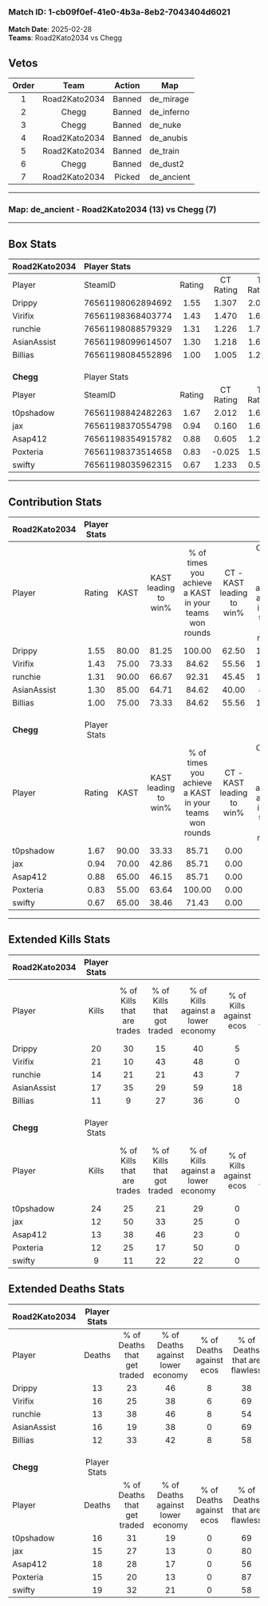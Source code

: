 ### Match ID: 1-cb09f0ef-41e0-4b3a-8eb2-7043404d6021  
**Match Date**: 2025-02-28  
**Teams**: Road2Kato2034 vs Chegg  

## Vetos  

| Order | Team | Action | Map |
| :---: | :--: | :----: | --- |
| 1 | Road2Kato2034 | Banned | de_mirage |
| 2 | Chegg | Banned | de_inferno |
| 3 | Chegg | Banned | de_nuke |
| 4 | Road2Kato2034 | Banned | de_anubis |
| 5 | Road2Kato2034 | Banned | de_train |
| 6 | Chegg | Banned | de_dust2 |
| 7 | Road2Kato2034 | Picked | de_ancient |

---  

### **Map**: de_ancient - Road2Kato2034 (13) vs Chegg (7)  
---  

## Box Stats  

| **Road2Kato2034** | Player Stats      |        |           |          |       |       |       |         |        |      |     |
| :- | :- | :-: | :-: | :-: | :-: | :-: | :-: | :-: | :-: | :-: | :-: |
| Player            | SteamID           | Rating | CT Rating | T Rating | KAST  |  ADR  | Kills | Assists | Deaths | K/D  | HS% |
| Drippy            | 76561198062894692 |  1.55  |   1.307   |  2.064   | 80.00 | 103.8 |  20   |   11    |   13   | 1.54 | 25  |
| Virifix           | 76561198368403774 |  1.43  |   1.470   |  1.650   | 75.00 | 101.8 |  21   |    3    |   16   | 1.31 | 71  |
| runchie           | 76561198088579329 |  1.31  |   1.226   |  1.713   | 90.00 | 85.8  |  14   |   12    |   13   | 1.08 | 50  |
| AsianAssist       | 76561198099614507 |  1.30  |   1.218   |  1.626   | 85.00 | 81.6  |  17   |   10    |   16   | 1.06 | 47  |
| Billias           | 76561198084552896 |  1.00  |   1.005   |  1.255   | 75.00 | 68.3  |  11   |    3    |   12   | 0.92 | 72  |
|                   |                   |        |           |          |       |       |       |         |        |      |     |
|                   |                   |        |           |          |       |       |       |         |        |      |     |
|                   |                   |        |           |          |       |       |       |         |        |      |     |
| **Chegg**         | Player Stats      |        |           |          |       |       |       |         |        |      |     |
| Player            | SteamID           | Rating | CT Rating | T Rating | KAST  |  ADR  | Kills | Assists | Deaths | K/D  | HS% |
| t0pshadow         | 76561198842482263 |  1.67  |   2.012   |  1.672   | 90.00 | 104.9 |  24   |    2    |   16   | 1.50 | 45  |
| jax               | 76561198370554798 |  0.94  |   0.160   |  1.653   | 70.00 | 71.3  |  12   |    5    |   15   | 0.80 | 41  |
| Asap412           | 76561198354915782 |  0.88  |   0.605   |  1.293   | 65.00 | 71.8  |  13   |    6    |   18   | 0.72 | 69  |
| Poxteria          | 76561198373514658 |  0.83  |  -0.025   |  1.532   | 55.00 | 69.7  |  12   |    5    |   15   | 0.80 | 50  |
| swifty            | 76561198035962315 |  0.67  |   1.233   |  0.558   | 65.00 | 66.8  |   9   |    7    |   19   | 0.47 | 55  |
---  

## Contribution Stats  

| **Road2Kato2034** | Player Stats |       |                      |                                                        |                           |                                                             |                          |                                                            |
| :- | :-: | :-: | :-: | :-: | :-: | :-: | :-: | :-: |
| Player            |    Rating    | KAST  | KAST leading to win% | % of times you achieve a KAST in your teams won rounds | CT - KAST leading to win% | CT - % of times you achieve a KAST in your teams won rounds | T - KAST leading to win% | T - % of times you achieve a KAST in your teams won rounds |
| Drippy            |     1.55     | 80.00 |        81.25         |                         100.00                         |           62.50           |                           100.00                            |          100.00          |                           100.00                           |
| Virifix           |     1.43     | 75.00 |        73.33         |                         84.62                          |           55.56           |                           100.00                            |          100.00          |                           75.00                            |
| runchie           |     1.31     | 90.00 |        66.67         |                         92.31                          |           45.45           |                           100.00                            |          100.00          |                           87.50                            |
| AsianAssist       |     1.30     | 85.00 |        64.71         |                         84.62                          |           40.00           |                            80.00                            |          100.00          |                           87.50                            |
| Billias           |     1.00     | 75.00 |        73.33         |                         84.62                          |           55.56           |                           100.00                            |          100.00          |                           75.00                            |
|                   |              |       |                      |                                                        |                           |                                                             |                          |                                                            |
|                   |              |       |                      |                                                        |                           |                                                             |                          |                                                            |
|                   |              |       |                      |                                                        |                           |                                                             |                          |                                                            |
| **Chegg**         | Player Stats |       |                      |                                                        |                           |                                                             |                          |                                                            |
| Player            |    Rating    | KAST  | KAST leading to win% | % of times you achieve a KAST in your teams won rounds | CT - KAST leading to win% | CT - % of times you achieve a KAST in your teams won rounds | T - KAST leading to win% | T - % of times you achieve a KAST in your teams won rounds |
| t0pshadow         |     1.67     | 90.00 |        33.33         |                         85.71                          |           0.00            |                            0.00                             |          60.00           |                           85.71                            |
| jax               |     0.94     | 70.00 |        42.86         |                         85.71                          |           0.00            |                            0.00                             |          54.55           |                           85.71                            |
| Asap412           |     0.88     | 65.00 |        46.15         |                         85.71                          |           0.00            |                            0.00                             |          66.67           |                           85.71                            |
| Poxteria          |     0.83     | 55.00 |        63.64         |                         100.00                         |           0.00            |                            0.00                             |          77.78           |                           100.00                           |
| swifty            |     0.67     | 65.00 |        38.46         |                         71.43                          |           0.00            |                            0.00                             |          62.50           |                           71.43                            |
---  

## Extended Kills Stats  

| **Road2Kato2034** | Player Stats |                            |                            |                                    |                         |                              |                                 |                                       |                    |           |
| :- | :-: | :-: | :-: | :-: | :-: | :-: | :-: | :-: | :-: | :-: |
| Player            |    Kills     | % of Kills that are trades | % of Kills that got traded | % of Kills against a lower economy | % of Kills against ecos | % of Kills that are flawless | % of Kills that are close duels | % of Kills that are assisted by flash | Pistol Round Kills | AWP Kills |
| Drippy            |      20      |             30             |             15             |                 40                 |            5            |              65              |                5                |                  10                   |         2          |     3     |
| Virifix           |      21      |             10             |             43             |                 48                 |            0            |              76              |               10                |                  10                   |         0          |     2     |
| runchie           |      14      |             21             |             21             |                 43                 |            7            |              86              |                0                |                   7                   |         1          |     2     |
| AsianAssist       |      17      |             35             |             29             |                 59                 |           18            |              65              |               18                |                   0                   |         0          |     0     |
| Billias           |      11      |             9              |             27             |                 36                 |            0            |              45              |               18                |                   9                   |         0          |     3     |
|                   |              |                            |                            |                                    |                         |                              |                                 |                                       |                    |           |
|                   |              |                            |                            |                                    |                         |                              |                                 |                                       |                    |           |
|                   |              |                            |                            |                                    |                         |                              |                                 |                                       |                    |           |
| **Chegg**         | Player Stats |                            |                            |                                    |                         |                              |                                 |                                       |                    |           |
| Player            |    Kills     | % of Kills that are trades | % of Kills that got traded | % of Kills against a lower economy | % of Kills against ecos | % of Kills that are flawless | % of Kills that are close duels | % of Kills that are assisted by flash | Pistol Round Kills | AWP Kills |
| t0pshadow         |      24      |             25             |             21             |                 29                 |            0            |              50              |                0                |                   0                   |         0          |     1     |
| jax               |      12      |             50             |             33             |                 25                 |            0            |              50              |                0                |                  17                   |         0          |     2     |
| Asap412           |      13      |             38             |             46             |                 23                 |            0            |              54              |                8                |                   0                   |         0          |     0     |
| Poxteria          |      12      |             25             |             17             |                 50                 |            0            |              83              |                0                |                   0                   |         6          |     0     |
| swifty            |      9       |             11             |             22             |                 22                 |            0            |              44              |               11                |                  11                   |         0          |     0     |
## Extended Deaths Stats  

| **Road2Kato2034** | Player Stats |                             |                                   |                          |                               |                            |                           |               |
| :- | :-: | :-: | :-: | :-: | :-: | :-: | :-: | :-: |
| Player            |    Deaths    | % of Deaths that get traded | % of Deaths against lower economy | % of Deaths against ecos | % of Deaths that are flawless | % of Deaths that are close | % of Deaths while blinded | Deaths to AWP |
| Drippy            |      13      |             23              |                46                 |            8             |              38               |             0              |             8             |       1       |
| Virifix           |      16      |             25              |                38                 |            6             |              69               |             0              |             0             |       2       |
| runchie           |      13      |             38              |                46                 |            8             |              54               |             8              |             8             |       0       |
| AsianAssist       |      16      |             19              |                38                 |            0             |              69               |             6              |             6             |       2       |
| Billias           |      12      |             33              |                42                 |            8             |              58               |             0              |             0             |       1       |
|                   |              |                             |                                   |                          |                               |                            |                           |               |
|                   |              |                             |                                   |                          |                               |                            |                           |               |
|                   |              |                             |                                   |                          |                               |                            |                           |               |
| **Chegg**         | Player Stats |                             |                                   |                          |                               |                            |                           |               |
| Player            |    Deaths    | % of Deaths that get traded | % of Deaths against lower economy | % of Deaths against ecos | % of Deaths that are flawless | % of Deaths that are close | % of Deaths while blinded | Deaths to AWP |
| t0pshadow         |      16      |             31              |                19                 |            0             |              69               |             6              |             6             |       0       |
| jax               |      15      |             27              |                13                 |            0             |              80               |             7              |            13             |       0       |
| Asap412           |      18      |             28              |                17                 |            0             |              56               |             17             |             6             |       1       |
| Poxteria          |      15      |             20              |                13                 |            0             |              87               |             0              |             0             |       1       |
| swifty            |      19      |             32              |                21                 |            0             |              58               |             16             |            11             |       1       |
